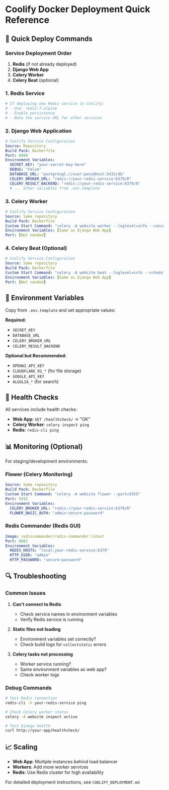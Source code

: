 # Coolify Docker Deployment Quick Reference

## 🚀 Quick Deploy Commands

### Service Deployment Order

1. **Redis** (if not already deployed)
2. **Django Web App**
3. **Celery Worker**
4. **Celery Beat** (optional)

### 1. Redis Service
```bash
# If deploying new Redis service in Coolify:
# - Use: redis:7-alpine
# - Enable persistence
# - Note the service URL for other services
```

### 2. Django Web Application
```yaml
# Coolify Service Configuration
Source: Repository
Build Pack: Dockerfile
Port: 8000
Environment Variables:
  SECRET_KEY: "your-secret-key-here"
  DEBUG: "False"
  DATABASE_URL: "postgresql://user:pass@host:5432/db"
  CELERY_BROKER_URL: "redis://your-redis-service:6379/0"
  CELERY_RESULT_BACKEND: "redis://your-redis-service:6379/0"
  # ... other variables from .env.template
```

### 3. Celery Worker
```yaml
# Coolify Service Configuration
Source: Same repository
Build Pack: Dockerfile
Custom Start Command: "celery -A website worker --loglevel=info --concurrency=2 --prefetch-multiplier=1"
Environment Variables: [Same as Django Web App]
Port: [Not needed]
```

### 4. Celery Beat (Optional)
```yaml
# Coolify Service Configuration
Source: Same repository
Build Pack: Dockerfile
Custom Start Command: "celery -A website beat --loglevel=info --schedule=/tmp/celerybeat-schedule"
Environment Variables: [Same as Django Web App]
Port: [Not needed]
```

## 🔧 Environment Variables

Copy from `.env.template` and set appropriate values:

**Required:**
- `SECRET_KEY`
- `DATABASE_URL` 
- `CELERY_BROKER_URL`
- `CELERY_RESULT_BACKEND`

**Optional but Recommended:**
- `OPENAI_API_KEY`
- `CLOUDFLARE_R2_*` (for file storage)
- `GOOGLE_API_KEY`
- `ALGOLIA_*` (for search)

## 🏥 Health Checks

All services include health checks:
- **Web App**: `GET /healthcheck/` → "OK"
- **Celery Worker**: `celery inspect ping`
- **Redis**: `redis-cli ping`

## 📊 Monitoring (Optional)

For staging/development environments:

### Flower (Celery Monitoring)
```yaml
Source: Same repository
Build Pack: Dockerfile
Custom Start Command: "celery -A website flower --port=5555"
Port: 5555
Environment Variables:
  CELERY_BROKER_URL: "redis://your-redis-service:6379/0"
  FLOWER_BASIC_AUTH: "admin:secure-password"
```

### Redis Commander (Redis GUI)
```yaml
Image: rediscommander/redis-commander:latest
Port: 8081
Environment Variables:
  REDIS_HOSTS: "local:your-redis-service:6379"
  HTTP_USER: "admin"
  HTTP_PASSWORD: "secure-password"
```

## 🔍 Troubleshooting

### Common Issues

1. **Can't connect to Redis**
   - Check service names in environment variables
   - Verify Redis service is running

2. **Static files not loading**
   - Environment variables set correctly?
   - Check build logs for `collectstatic` errors

3. **Celery tasks not processing**
   - Worker service running?
   - Same environment variables as web app?
   - Check worker logs

### Debug Commands
```bash
# Test Redis connection
redis-cli -h your-redis-service ping

# Check Celery worker status
celery -A website inspect active

# Test Django health
curl http://your-app/healthcheck/
```

## 📈 Scaling

- **Web App**: Multiple instances behind load balancer
- **Workers**: Add more worker services
- **Redis**: Use Redis cluster for high availability

For detailed deployment instructions, see `COOLIFY_DEPLOYMENT.md`